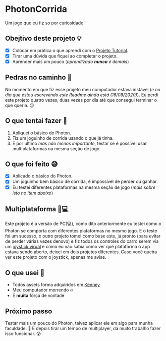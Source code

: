 # PhotonCorrida

 Um jogo que eu fiz so por curiosidade

## Obejtivo deste projeto :bulb:

- [x] Colocar em prática o que aprendi com o [Projeto Tutorial](https://github.com/INotCamper/PhotonTutorial).
- [x] Tirar uma dúvida que fiquei ao completar o projeto.
- [x] Aprender mais um pouco (*aprendizado **nunca** é demais*)

## Pedras no caminho :volcano:

No momento em que fiz esse projeto meu computador estava instável (*e no dia que estou escrevendo este Readme ainda está (16/08/2020)*).
Eu perdi este projeto quatro vezes, duas vezes por dia até que consegui terminar o que queria. :pensive:

## O que tentai fazer :grimacing:

1. Apliquei o básico do Photon.
2. Fiz um joguinho de corrida usando o que já tinha.
3. E por último *mas não menos importante*, testar se é possível usar multiplataformas na mesma seção de jogo.

## O que foi feito :sweat_smile:

- [x] Aplicado o básico do Photon.
- [x] Um joguinho bem básico de corrida, é impossível de perder ou ganhar.
- [x] Eu testei diferentes plataformas na mesma seção de jogo (*mais sobre isto no item abaixo*)

## Multiplataforma :iphone::computer:

Este projeto é a versão de PC(:computer:), como dito anteriormente eu testei como o Photon se comporta com diferentes plataformas no mesmo jogo.
E o teste foi um sucesso, o outro projeto tomei como base este, já pronto (para evitar de perder várias vezes denovo) e fiz todos os controles do carro serem via um [joystick virual](https://assetstore.unity.com/packages/tools/input-management/joystick-pack-107631) e como eu não sabia como ver que plataforma o app estava sendo aberto, deixei em dois projetos diferentes. Caso você queira ver este projeto com o joystick, apenas me avise.

## O que usei :pushpin:

- Todos assets forma adquiridos em [Kenney](https://www.kenney.nl/assets)
- Meu computador morrendo :fire:
- E **muita** força de vontade

## Próximo passo

Testar mais um pouco do Photon, talvez aplicar ele em algo para munha faculdade. :eyes:
E depois tirar um tempo de multiplayer, dá muito trabalho fazer isso funcionar. :dizzy_face:

